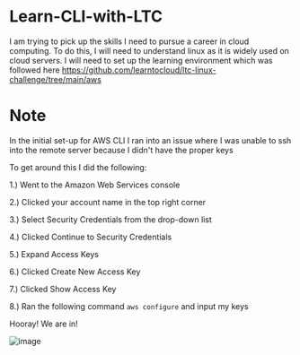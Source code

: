 # Learn-CLI-with-LTC

I am trying to pick up the skills I need to pursue a career in cloud computing. To do this, I will need to understand linux as it is widely used on cloud servers.
I will need to set up the learning environment which was followed here https://github.com/learntocloud/ltc-linux-challenge/tree/main/aws

# Note
In the initial set-up for AWS CLI I ran into an issue where I was unable to ssh into the remote server because I didn't have the proper keys

To get around this I did the following:

1.) Went to the Amazon Web Services console

2.) Clicked your account name in the top right corner

3.) Select Security Credentials from the drop-down list

4.) Clicked Continue to Security Credentials

5.) Expand Access Keys

6.) Clicked Create New Access Key

7.) Clicked Show Access Key

8.) Ran the following command ``` aws configure ``` and input my keys

Hooray! We are in!

![image](C:\Users\nated\OneDrive\Pictures\l-intro-1714695636)
